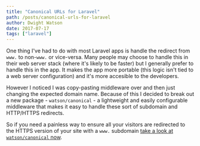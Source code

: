```yaml
---
title: "Canonical URLs for Laravel"
path: /posts/canonical-urls-for-laravel
author: Dwight Watson
date: 2017-07-17
tags: ["laravel"]
---
```


One thing I've had to do with most Laravel apps is handle the redirect from `www.` to non-`www.` or vice-versa. Many people may choose to handle this in their web server stack (where it's likely to be faster) but I generally prefer to handle this in the app. It makes the app more portable (this logic isn't tied to a web server configuration) and it's more accesible to the developers.

However I noticed I was copy-pasting middleware over and then just changing the expected domain name. Because of this I decided to break out a new package - `watson/canonical` - a lightweight and easily configurable middleware that makes it easy to handle these sort of subdomain and HTTP/HTTPS redirects.

So if you need a painless way to ensure all your visitors are redirected to the HTTPS version of your site with a `www.` subdomain [take a look at `watson/canonical` now](https://github.com/dwightwatson/canonical).
